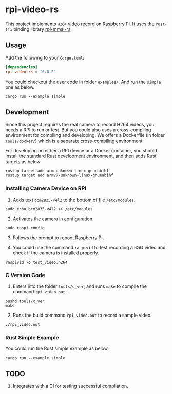# rpi-video-rs

This project implements `H264` video record on Raspberry Pi. It uses the
`rust-ffi` binding library
[rpi-mmal-rs](https://github.com/silathdiir/rpi-mmal-rs).

## Usage

Add the following to your `Cargo.toml`:

```toml
[dependencies]
rpi-video-rs = "0.0.2"
```

You could checkout the user code in folder `examples/`.
And run the `simple` one as below.

```
cargo run --example simple
```

## Development

Since this project requires the real camera to record H264 videos, you needs a
RPI to run or test. But you could also uses a cross-compiling environment for
compiling and developing. We offers a Dockerfile (in folder `tools/docker/`)
which is a separate cross-compiling environment.

For developing on either a RPI device or a Docker container, you should install
the standard Rust development environment, and then adds Rust targets as below.

```
rustup target add arm-unknown-linux-gnueabihf
rustup target add armv7-unknown-linux-gnueabihf
```

### Installing Camera Device on RPI

1. Adds text `bcm2835-v4l2` to the bottom of file `/etc/modules`.

```
sudo echo bcm2835-v4l2 >> /etc/modules
```

2. Activates the camera in configuration.

```
sudo raspi-config
```

3. Follows the prompt to reboot Raspberry PI.

4. You could use the command `raspivid` to test recording a `H264` video and
check if the camera is installed properly.

```
raspivid -o test_video.h264
```

### C Version Code

1. Enters into the folder `tools/c_ver`, and runs `make` to compile the command
`rpi_video.out`.

```
pushd tools/c_ver
make
```

2. Runs the build command `rpi_video.out` to record a sample video.

```
./rpi_video.out
```

### Rust Simple Example

You could run the Rust simple example as below.

```
cargo run --example simple
```

## TODO

1. Integrates with a CI for testing successful compilation.
